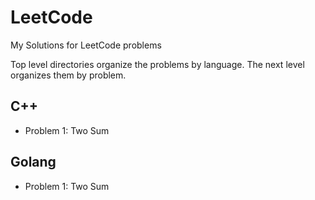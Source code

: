 # LeetCode
My Solutions for LeetCode problems

Top level directories organize the problems by language. The next level organizes them by problem.

## C++
- Problem 1: Two Sum

## Golang
- Problem 1: Two Sum
